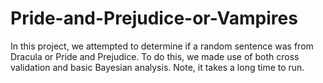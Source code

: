 # Pride-and-Prejudice-or-Vampires
In this project, we attempted to determine if a random sentence was from Dracula or Pride and Prejudice.  To do this, we made use of both cross validation and basic Bayesian analysis.  Note, it takes a long time to run.  
